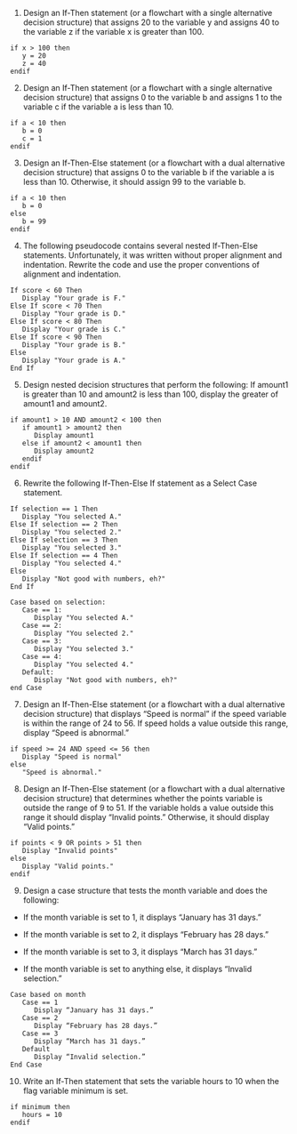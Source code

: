 1. Design an If-Then statement (or a flowchart with a single alternative decision structure) that assigns 20 to the variable y and assigns 40 to the variable z if the variable x is greater than 100.
```
if x > 100 then
   y = 20
   z = 40
endif
```
2. Design an If-Then statement (or a flowchart with a single alternative decision structure) that assigns 0 to the variable b and assigns 1 to the variable c if the variable a is less than 10.
```
if a < 10 then
   b = 0
   c = 1
endif
```
3. Design an If-Then-Else statement (or a flowchart with a dual alternative decision structure) that assigns 0 to the variable b if the variable a is less than 10. Otherwise, it should assign 99 to the variable b.
```
if a < 10 then
   b = 0
else
   b = 99
endif
```
4. The following pseudocode contains several nested If-Then-Else statements. Unfortunately, it was written without proper alignment and indentation. Rewrite the code and use the proper conventions of alignment and indentation.
```
If score < 60 Then
   Display "Your grade is F."
Else If score < 70 Then
   Display "Your grade is D."
Else If score < 80 Then
   Display "Your grade is C."
Else If score < 90 Then
   Display "Your grade is B."
Else
   Display "Your grade is A."
End If
```
5. Design nested decision structures that perform the following: If amount1 is greater than 10 and amount2 is less than 100, display the greater of amount1 and amount2.
```
if amount1 > 10 AND amount2 < 100 then
   if amount1 > amount2 then
      Display amount1
   else if amount2 < amount1 then
      Display amount2
   endif
endif
```
6. Rewrite the following If-Then-Else If statement as a Select Case statement.
```
If selection == 1 Then
   Display "You selected A."
Else If selection == 2 Then
   Display "You selected 2."
Else If selection == 3 Then
   Display "You selected 3."
Else If selection == 4 Then
   Display "You selected 4."
Else
   Display "Not good with numbers, eh?"
End If
```
```
Case based on selection:
   Case == 1:
      Display "You selected A."
   Case == 2:
      Display "You selected 2."
   Case == 3:
      Display "You selected 3."
   Case == 4:
      Display "You selected 4."
   Default:
      Display "Not good with numbers, eh?"
end Case
```
7. Design an If-Then-Else statement (or a flowchart with a dual alternative decision structure) that displays “Speed is normal” if the speed variable is within the range of 24 to 56. If speed holds a value outside this range, display “Speed is abnormal.”
```
if speed >= 24 AND speed <= 56 then
   Display "Speed is normal"
else
   "Speed is abnormal."
```
8. Design an If-Then-Else statement (or a flowchart with a dual alternative decision structure) that determines whether the points variable is outside the range of 9 to 51. If the variable holds a value outside this range it should display “Invalid points.” Otherwise, it should display “Valid points.”
```
if points < 9 OR points > 51 then
   Display "Invalid points"
else
   Display "Valid points."
endif
```
9. Design a case structure that tests the month variable and does the following:

* If the month variable is set to 1, it displays “January has 31 days.”

* If the month variable is set to 2, it displays “February has 28 days.”

* If the month variable is set to 3, it displays “March has 31 days.”

* If the month variable is set to anything else, it displays “Invalid selection.”
```
Case based on month
   Case == 1
      Display “January has 31 days.”
   Case == 2
      Display “February has 28 days.”
   Case == 3
      Display “March has 31 days.”
   Default
      Display “Invalid selection.”
End Case
```
10. Write an If-Then statement that sets the variable hours to 10 when the flag variable minimum is set.
```
if minimum then
   hours = 10
endif
```

